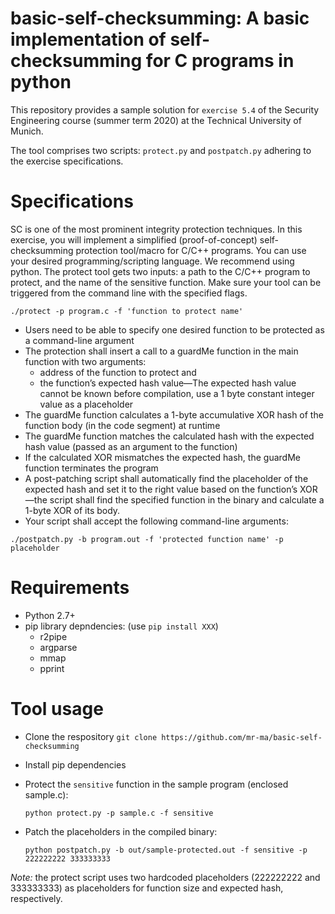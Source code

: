 # basic-self-checksumming: A basic implementation of self-checksumming for C programs in python
This repository provides a sample solution for `exercise 5.4` of the Security Engineering course (summer term 2020) at the Technical University of Munich. 

The tool comprises two scripts: `protect.py` and `postpatch.py` adhering to the exercise specifications.

# Specifications
SC is one of the most prominent integrity protection techniques. In this exercise, you will implement a simplified (proof-of-concept) self-checksumming protection tool/macro for C/C++ programs. You can use your desired programming/scripting language. We recommend using python. The protect tool gets two inputs: a path to the C/C++ program to protect, and the name of the sensitive function. Make sure your tool can be triggered from the command line with the specified flags.

```./protect -p program.c -f 'function to protect name'```

- Users need to be able to specify one desired function to be protected as a command-line argument
- The protection shall insert a call to a guardMe function in the main function with two arguments:
  - address of the function to protect and 
  - the function’s expected hash value—The expected hash value cannot be known before compilation, use a 1 byte constant integer value as a placeholder
- The guardMe function calculates a 1-byte accumulative XOR hash of the function body (in the code segment) at runtime
- The guardMe function matches the calculated hash with the expected hash value (passed as an argument to the function)
- If the calculated XOR mismatches the expected hash, the guardMe function terminates the program
- A post-patching script shall automatically find the placeholder of the expected hash and set it to the right value based on the function’s XOR—the script shall find the specified function in the binary and calculate a 1-byte XOR of its body. 
- Your script shall accept the following command-line arguments:

```./postpatch.py -b program.out -f 'protected function name' -p placeholder```


# Requirements
- Python 2.7+
- pip library depndencies: (use ```pip install XXX```)
  - r2pipe 
  - argparse
  - mmap
  - pprint
  
  
# Tool usage
- Clone the respository `git clone https://github.com/mr-ma/basic-self-checksumming`
- Install pip dependencies 
- Protect the `sensitive` function in the sample program (enclosed sample.c):

  ```python protect.py -p sample.c -f sensitive```

- Patch the placeholders in the compiled binary:

  ```python postpatch.py -b out/sample-protected.out -f sensitive -p 222222222 333333333```

*Note:* the protect script uses two hardcoded placeholders (222222222 and 333333333) as placeholders for function size and expected hash, respectively.







